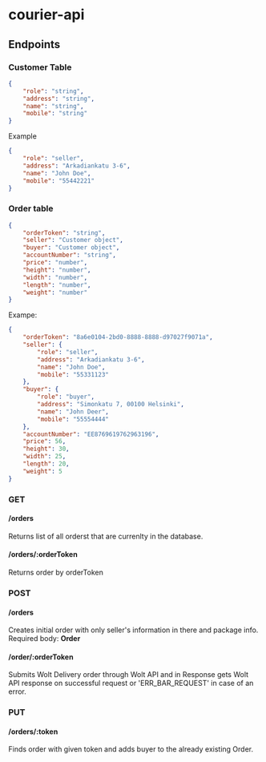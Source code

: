 # courier-api

## Endpoints

### Customer Table

```json
{
    "role": "string",
    "address": "string",
    "name": "string",
    "mobile": "string"
}
```

Example  

```json
{
    "role": "seller",
    "address": "Arkadiankatu 3-6",
    "name": "John Doe",
    "mobile": "55442221"
}
```

### Order table
```json
{
    "orderToken": "string",
    "seller": "Customer object",
    "buyer": "Customer object",
    "accountNumber": "string",
    "price": "number",
    "height": "number",
    "width": "number",
    "length": "number",
    "weight": "number"
}
```

Exampe:  

```json
{
    "orderToken": "8a6e0104-2bd0-8888-8888-d97027f9071a",
    "seller": {
        "role": "seller",
        "address": "Arkadiankatu 3-6",
        "name": "John Doe",
        "mobile": "55331123"
    },
    "buyer": {
        "role": "buyer",
        "address": "Simonkatu 7, 00100 Helsinki",
        "name": "John Deer",
        "mobile": "55554444"
    },
    "accountNumber": "EE8769619762963196",
    "price": 56,
    "height": 30,
    "width": 25,
    "length": 20,
    "weight": 5
}
```

### **GET**

#### **/orders**
Returns list of all orderst that are currenlty in the database.

#### **/orders/:orderToken**

Returns order by orderToken

### **POST**

#### **/orders**
Creates initial order with only seller's information in there and package info.  
Required body: **Order**

#### **/order/:orderToken**
Submits Wolt Delivery order through Wolt API and in Response gets Wolt API response on successful request or 'ERR_BAR_REQUEST' in case of an error.

### **PUT**

#### **/orders/:token**
Finds order with given token and adds buyer to the already existing Order.